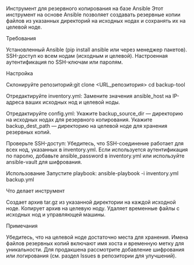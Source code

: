 Инструмент для резервного копирования на базе Ansible
Этот инструмент на основе Ansible позволяет создавать резервные копии файлов из указанных директорий на исходных нодах и сохранять их на целевой ноде.

Требования

Установленный Ansible (pip install ansible или через менеджер пакетов).
SSH-доступ ко всем нодам (исходным и целевой).
Настроенная аутентификация по SSH-ключам или паролям.

Настройка

Склонируйте репозиторий:git clone <URL_репозитория>
cd backup-tool


Отредактируйте inventory.yml:
Замените значения ansible_host на IP-адреса ваших исходных нод и целевой ноды.


Отредактируйте config.yml:
Укажите backup_source_dir — директорию на исходных нодах для резервного копирования.
Укажите backup_dest_path — директорию на целевой ноде для хранения резервных копий.


Проверьте SSH-доступ:
Убедитесь, что SSH-соединение работает для всех нод, указанных в inventory.yml.
Если используется аутентификация по паролю, добавьте ansible_password в inventory.yml или используйте ansible-vault для шифрования.



Использование
Запустите playbook:
ansible-playbook -i inventory.yml backup.yml

Что делает инструмент

Создает архив tar.gz из указанной директории на каждой исходной ноде.
Копирует архив на целевую ноду.
Удаляет временные файлы с исходных нод и управляющей машины.

Примечания

Убедитесь, что на целевой ноде достаточно места для хранения.
Имена файлов резервных копий включают имя хоста и временную метку для уникальности.
Для продакшена рассмотрите добавление шифрования или логирования (см. раздел Issues в репозитории для улучшений).


